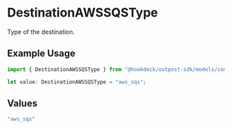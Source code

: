 # DestinationAWSSQSType

Type of the destination.

## Example Usage

```typescript
import { DestinationAWSSQSType } from "@hookdeck/outpost-sdk/models/components";

let value: DestinationAWSSQSType = "aws_sqs";
```

## Values

```typescript
"aws_sqs"
```